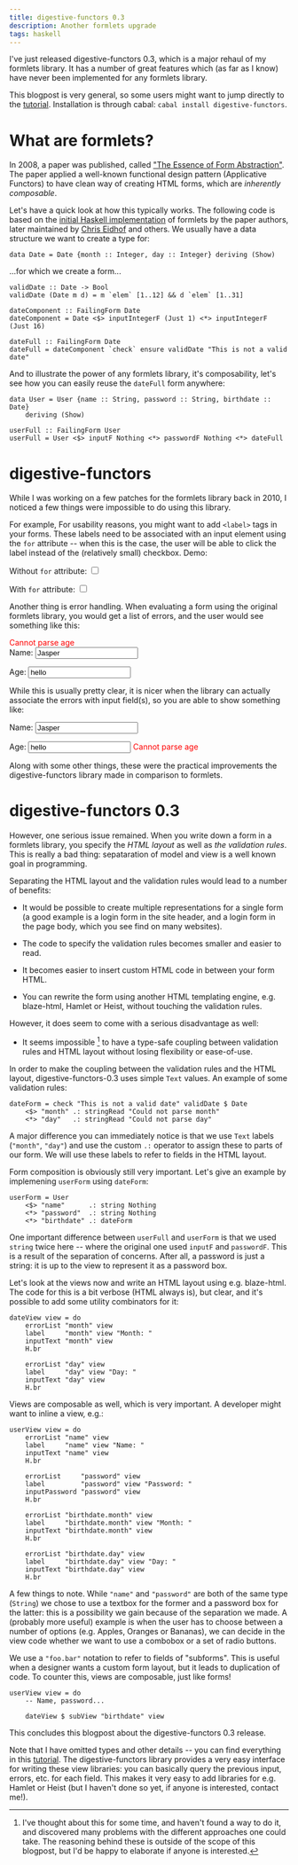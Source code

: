 ```yaml
---
title: digestive-functors 0.3
description: Another formlets upgrade
tags: haskell
---
```


I've just released digestive-functors 0.3, which is a major rehaul of my
formlets library. It has a number of great features which (as far as I know)
have never been implemented for any formlets library.

This blogpost is very general, so some users might want to jump directly to the
[tutorial]. Installation is through cabal: `cabal install digestive-functors`.

[tutorial]: http://github.com/jaspervdj/digestive-functors/blob/master/examples/tutorial.lhs

# What are formlets?

In 2008, a paper was published, called ["The Essence of Form Abstraction"]. The
paper applied a well-known functional design pattern (Applicative Functors) to
have clean way of creating HTML forms, which are *inherently composable*.

["The Essence of Form Abstraction"]: http://groups.inf.ed.ac.uk/links/formlets/

Let's have a quick look at how this typically works. The following code is based
on the [initial Haskell implementation] of formlets by the paper authors, later
maintained by [Chris Eidhof] and others. We usually have a data structure we
want to create a type for:

[Chris Eidhof]: http://eidhof.nl/
[initial Haskell implementation]: http://hackage.haskell.org/cgi-bin/hackage-scripts/package/formlets

~~~~~{.haskell}
data Date = Date {month :: Integer, day :: Integer} deriving (Show)
~~~~~

...for which we create a form...

~~~~~{.haskell}
validDate :: Date -> Bool
validDate (Date m d) = m `elem` [1..12] && d `elem` [1..31]

dateComponent :: FailingForm Date
dateComponent = Date <$> inputIntegerF (Just 1) <*> inputIntegerF (Just 16)

dateFull :: FailingForm Date
dateFull = dateComponent `check` ensure validDate "This is not a valid date"
~~~~~

And to illustrate the power of any formlets library, it's composability, let's
see how you can easily reuse the `dateFull` form anywhere:

~~~~~{.haskell}
data User = User {name :: String, password :: String, birthdate :: Date}
    deriving (Show)

userFull :: FailingForm User
userFull = User <$> inputF Nothing <*> passwordF Nothing <*> dateFull
~~~~~

# digestive-functors

While I was working on a few patches for the formlets library back in 2010, I
noticed a few things were impossible to do using this library.

For example, For usability reasons, you might want to add `<label>` tags in your
forms. These labels need to be associated with an input element using the `for`
attribute -- when this is the case, the user will be able to click the label
instead of the (relatively small) checkbox. Demo:

<form>
    <label>Without <code>for</code> attribute:</label>
    <input type="checkbox" id="checkbox1" />
</form>
<form>
    <label for="checkbox2">With <code>for</code> attribute:</label>
    <input type="checkbox" id="checkbox2" />
</form>

Another thing is error handling. When evaluating a form using the original
formlets library, you would get a list of errors, and the user would see
something like this:

<div style="color: red; text-weight: bold">Cannot parse age</div>
<form>
    <label for="text1">Name:</label>
    <input type="text" id="text1" value="Jasper" />
</form>
<form>
    <label for="text2">Age:</label>
    <input type="text" id="text2" value="hello" />
</form>

While this is usually pretty clear, it is nicer when the library can actually
associate the errors with input field(s), so you are able to show something
like:

<form>
    <label for="text3">Name:</label>
    <input type="text" id="text3" value="Jasper" />
</form>
<form>
    <label for="text4">Age:</label>
    <input type="text" id="text4" value="hello" />
    <span style="color: red; text-weight: bold">Cannot parse age</span>
</form>

Along with some other things, these were the practical improvements the
digestive-functors library made in comparison to formlets.

# digestive-functors 0.3

However, one serious issue remained. When you write down a form in a formlets
library, you specify the *HTML layout* as well as *the validation rules*. This
is really a bad thing: sepataration of model and view is a well known goal in
programming.

Separating the HTML layout and the validation rules would lead to a number of
benefits:

- It would be possible to create multiple representations for a single form (a
  good example is a login form in the site header, and a login form in the page
  body, which you see find on many websites).

- The code to specify the validation rules becomes smaller and easier to read.

- It becomes easier to insert custom HTML code in between your form HTML.

- You can rewrite the form using another HTML templating engine, e.g.
  blaze-html, Hamlet or Heist, without touching the validation rules.

However, it does seem to come with a serious disadvantage as well:

- It seems impossible [^impossible] to have a type-safe coupling between
  validation rules and HTML layout without losing flexibility or ease-of-use.

[^impossible]: I've thought about this for some time, and haven't found a way
    to do it, and discovered many problems with the different approaches one
    could take. The reasoning behind these is outside of the scope of this
    blogpost, but I'd be happy to elaborate if anyone is interested.

In order to make the coupling between the validation rules and the HTML layout,
digestive-functors-0.3 uses simple `Text` values. An example of some validation
rules:

~~~~~{.haskell}
dateForm = check "This is not a valid date" validDate $ Date
    <$> "month" .: stringRead "Could not parse month"
    <*> "day"   .: stringRead "Could not parse day"
~~~~~

A major difference you can immediately notice is that we use `Text` labels
(`"month"`, `"day"`) and use the custom `.:` operator to assign these to parts
of our form. We will use these labels to refer to fields in the HTML layout.

Form composition is obviously still very important. Let's give an example by
implemening `userForm` using `dateForm`:
 
~~~~~{.haskell}
userForm = User
    <$> "name"      .: string Nothing
    <*> "password"  .: string Nothing
    <*> "birthdate" .: dateForm
~~~~~

One important difference between `userFull` and `userForm` is that we used
`string` twice here -- where the original one used `inputF` and `passwordF`.
This is a result of the separation of concerns. After all, a password is just a
string: it is up to the view to represent it as a password box.

Let's look at the views now and write an HTML layout using e.g. blaze-html. The
code for this is a bit verbose (HTML always is), but clear, and it's possible to
add some utility combinators for it:

~~~~~{.haskell}
dateView view = do
    errorList "month" view
    label     "month" view "Month: "
    inputText "month" view
    H.br

    errorList "day" view
    label     "day" view "Day: "
    inputText "day" view
    H.br
~~~~~

Views are composable as well, which is very important. A developer might want to
inline a view, e.g.:

~~~~~{.haskell}
userView view = do
    errorList "name" view
    label     "name" view "Name: "
    inputText "name" view
    H.br

    errorList     "password" view
    label         "password" view "Password: "
    inputPassword "password" view
    H.br

    errorList "birthdate.month" view
    label     "birthdate.month" view "Month: "
    inputText "birthdate.month" view
    H.br

    errorList "birthdate.day" view
    label     "birthdate.day" view "Day: "
    inputText "birthdate.day" view
    H.br
~~~~~

A few things to note. While `"name"` and `"password"` are both of the same type
(`String`) we chose to use a textbox for the former and a password box for the
latter: this is a possibility we gain because of the separation we made. A
(probably more useful) example is when the user has to choose between a number
of options (e.g. Apples, Oranges or Bananas), we can decide in the view code
whether we want to use a combobox or a set of radio buttons.

We use a `"foo.bar"` notation to refer to fields of "subforms". This is useful
when a designer wants a custom form layout, but it leads to duplication of code.
To counter this, views are composable, just like forms!

~~~~~{.haskell}
userView view = do
    -- Name, password...

    dateView $ subView "birthdate" view
~~~~~

This concludes this blogpost about the digestive-functors 0.3 release.

Note that I have omitted types and other details -- you can find everything in
this [tutorial]. The digestive-functors library provides a very easy interface
for writing these view libraries: you can basically query the previous input,
errors, etc. for each field. This makes it very easy to add libraries for e.g.
Hamlet or Heist (but I haven't done so yet, if anyone is interested, contact
me!).
